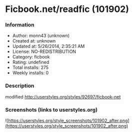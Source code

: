 # Ficbook.net/readfic (101902)

### Information
- Author: monn43 (unknown)
- Created at: unknown
- Updated at: 5/26/2014, 2:35:21 AM
- License: NO-REDISTRIBUTION
- Category: ficbook
- Rating: undefined
- Total installs: 275
- Weekly installs: 0


### Description
modified http://userstyles.org/styles/92697/ficbook-net


### Screenshots (links to userstyles.org)
![https://userstyles.org/style_screenshots/101902_after.png](https://userstyles.org/style_screenshots/101902_after.png)


